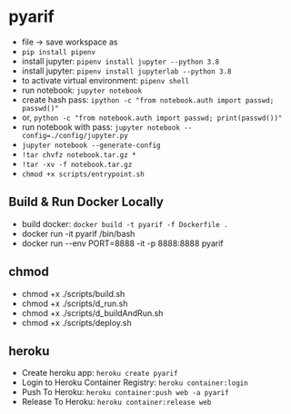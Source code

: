 # pyarif

- file -> save workspace as
- `pip install pipenv`
- install jupyter: `pipenv install jupyter --python 3.8`
- install jupyter: `pipenv install jupyterlab --python 3.8`
- to activate virtual environment: `pipenv shell`
- run notebook: `jupyter notebook`
- create hash pass: `ipython -c "from notebook.auth import passwd; passwd()"`
- or, `python -c "from notebook.auth import passwd; print(passwd())"`
- run notebook with pass: `jupyter notebook --config=./config/jupyter.py`
- `jupyter notebook --generate-config`
- `!tar chvfz notebook.tar.gz *`
- `!tar -xv -f notebook.tar.gz`
- `chmod +x scripts/entrypoint.sh`


## Build & Run Docker Locally

- build docker: `docker build -t pyarif -f Dockerfile .`
- docker run -it pyarif /bin/bash
- docker run --env PORT=8888 -it -p 8888:8888 pyarif


## chmod

- chmod +x ./scripts/build.sh
- chmod +x ./scripts/d_run.sh
- chmod +x ./scripts/d_buildAndRun.sh
- chmod +x ./scripts/deploy.sh

## heroku

- Create heroku app: `heroku create pyarif`
- Login to Heroku Container Registry: `heroku container:login`
- Push To Heroku: `heroku container:push web -a pyarif`
- Release To Heroku: `heroku container:release web`
